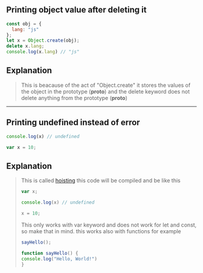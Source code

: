 ## Printing object value after deleting it

```javascript
const obj = {
  lang: "js"
};
let x = Object.create(obj);
delete x.lang;
console.log(x.lang) // "js"
```

## Explanation

> This is beacause of the act of "Object.create" it stores the values of the object in the prototype (__proto__) and the delete keyword does not delete anything from the prototype (__proto__)

---

## Printing undefined instead of error

```javascript
console.log(x) // undefined

var x = 10;
```

## Explanation

> This is called [hoisting](https://developer.mozilla.org/en-US/docs/Glossary/Hoisting) this code will be compiled and be like this 
> ```javascript
> var x;
>
> console.log(x) // undefined
>
> x = 10;
> ```
> This only works with var keyword and does not work for let and const, so make that in mind. this works also with functions for example
> ```javascript
> sayHello();
>
> function sayHello() {
> console.log("Hello, World!")
> }
> ```
